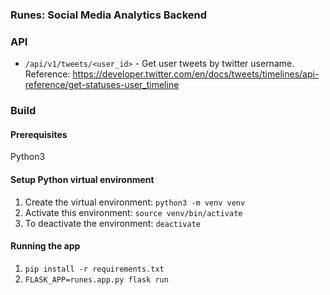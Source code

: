 ### Runes: Social Media Analytics Backend

### API
* `/api/v1/tweets/<user_id>` - Get user tweets by twitter username.  
Reference: https://developer.twitter.com/en/docs/tweets/timelines/api-reference/get-statuses-user_timeline

### Build
#### Prerequisites
Python3

#### Setup Python virtual environment
1. Create the virtual environment:
`python3 -m venv venv`
2. Activate this environment:
`source venv/bin/activate`
2. To deactivate the environment:
`deactivate`

#### Running the app
1. `pip install -r requirements.txt`
2. `FLASK_APP=runes.app.py flask run`
